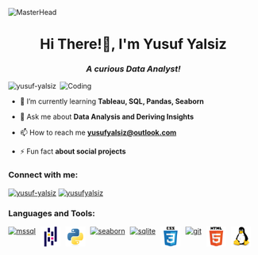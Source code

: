 ![MasterHead](https://t4.ftcdn.net/jpg/04/38/93/15/360_F_438931535_DhZaUQHbGvGUxLzPNzT4inocmtABLBoO.jpg)
<h1 align="center">Hi There!👋, I'm Yusuf Yalsiz</h1>
<h3 align="center"><em>A curious Data Analyst!</em></h3>
<img align="right" alt="Coding" width="400" src="https://businessofanimation.com/wp-content/uploads/2022/07/data-animation.gif">
<p align="left"> <img src="https://komarev.com/ghpvc/?username=yusuf-yalsiz&label=Profile%20views&color=0e75b6&style=flat" alt="yusuf-yalsiz" /> </p>

- 🌱 I’m currently learning **Tableau, SQL, Pandas, Seaborn**

- 💬 Ask me about **Data Analysis and Deriving Insights**

- 📫 How to reach me **yusufyalsiz@outlook.com**

- ⚡ Fun fact **about social projects**

<h3 align="left">Connect with me:</h3>
<p align="left">
<a href="https://linkedin.com/in/yusuf-yalsiz" target="blank"><img align="center" src="https://raw.githubusercontent.com/rahuldkjain/github-profile-readme-generator/master/src/images/icons/Social/linked-in-alt.svg" alt="yusuf-yalsiz" height="30" width="40" /></a>
<a href="https://kaggle.com/yusufyalsiz" target="blank"><img align="center" src="https://raw.githubusercontent.com/rahuldkjain/github-profile-readme-generator/master/src/images/icons/Social/kaggle.svg" alt="yusufyalsiz" height="30" width="40" /></a>
</p>

<h3 align="left">Languages and Tools:</h3>

<div style="display: flex; gap: 10px;">
    <a href="https://www.microsoft.com/en-us/sql-server" target="_blank" rel="noreferrer">
        <img src="https://www.svgrepo.com/show/303229/microsoft-sql-server-logo.svg" alt="mssql" width="40" height="40"/>
    </a>
    <a href="https://pandas.pydata.org/" target="_blank" rel="noreferrer">
        <img src="https://raw.githubusercontent.com/devicons/devicon/2ae2a900d2f041da66e950e4d48052658d850630/icons/pandas/pandas-original.svg" alt="pandas" width="40" height="40"/>
    </a>
    <a href="https://www.python.org" target="_blank" rel="noreferrer">
        <img src="https://raw.githubusercontent.com/devicons/devicon/master/icons/python/python-original.svg" alt="python" width="40" height="40"/>
    </a>
    <a href="https://seaborn.pydata.org/" target="_blank" rel="noreferrer">
        <img src="https://seaborn.pydata.org/_images/logo-mark-lightbg.svg" alt="seaborn" width="40" height="40"/>
    </a>
    <a href="https://www.sqlite.org/" target="_blank" rel="noreferrer">
        <img src="https://www.vectorlogo.zone/logos/sqlite/sqlite-icon.svg" alt="sqlite" width="40" height="40"/>
    </a>
    <a href="https://www.w3schools.com/css/" target="_blank" rel="noreferrer">
        <img src="https://raw.githubusercontent.com/devicons/devicon/master/icons/css3/css3-original-wordmark.svg" alt="css3" width="40" height="40"/>
    </a>
    <a href="https://git-scm.com/" target="_blank" rel="noreferrer">
        <img src="https://www.vectorlogo.zone/logos/git-scm/git-scm-icon.svg" alt="git" width="40" height="40"/>
    </a>
    <a href="https://www.w3.org/html/" target="_blank" rel="noreferrer">
        <img src="https://raw.githubusercontent.com/devicons/devicon/master/icons/html5/html5-original-wordmark.svg" alt="html5" width="40" height="40"/>
    </a>
    <a href="https://www.linux.org/" target="_blank" rel="noreferrer">
        <img src="https://raw.githubusercontent.com/devicons/devicon/master/icons/linux/linux-original.svg" alt="linux" width="40" height="40"/>
    </a>
</div>



